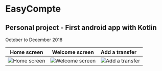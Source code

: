 # EasyCompte
## Personal project - First android app with Kotlin
October to December 2018


Home screen                |            Welcome screen |  Add a transfer
:-------------------------:|:-------------------------:|:------------------------------------
![Home screen](https://user-images.githubusercontent.com/57148928/71840303-5a4a6a80-30bd-11ea-8183-f21a2c92a070.jpg)  |  ![Welcome screen](https://user-images.githubusercontent.com/57148928/71840283-4ef73f00-30bd-11ea-9996-7273433364d4.jpg) | ![Add a transfer](https://user-images.githubusercontent.com/57148928/71840246-34bd6100-30bd-11ea-92e3-251aee2c63a1.jpg)
